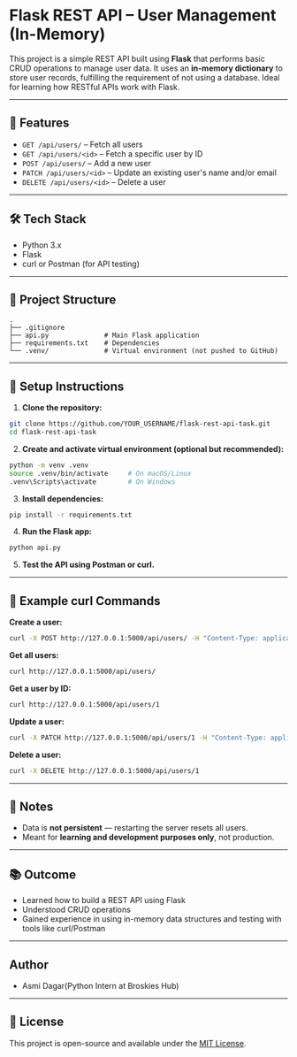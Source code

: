 # Flask REST API – User Management (In-Memory)

This project is a simple REST API built using **Flask** that performs basic CRUD operations to manage user data. It uses an **in-memory dictionary** to store user records, fulfilling the requirement of not using a database. Ideal for learning how RESTful APIs work with Flask.

---

## 🚀 Features

- `GET /api/users/` – Fetch all users  
- `GET /api/users/<id>` – Fetch a specific user by ID  
- `POST /api/users/` – Add a new user  
- `PATCH /api/users/<id>` – Update an existing user's name and/or email  
- `DELETE /api/users/<id>` – Delete a user  

---

## 🛠 Tech Stack

- Python 3.x  
- Flask  
- curl or Postman (for API testing)

---

## 📁 Project Structure

```
.
├── .gitignore
├── api.py              # Main Flask application
├── requirements.txt    # Dependencies
└── .venv/              # Virtual environment (not pushed to GitHub)
```

---

## 🔧 Setup Instructions

1. **Clone the repository:**

```bash
git clone https://github.com/YOUR_USERNAME/flask-rest-api-task.git
cd flask-rest-api-task
```

2. **Create and activate virtual environment (optional but recommended):**

```bash
python -m venv .venv
source .venv/bin/activate     # On macOS/Linux
.venv\Scripts\activate        # On Windows
```

3. **Install dependencies:**

```bash
pip install -r requirements.txt
```

4. **Run the Flask app:**

```bash
python api.py
```

5. **Test the API using Postman or curl.**

---

## 🧪 Example curl Commands

**Create a user:**
```bash
curl -X POST http://127.0.0.1:5000/api/users/ -H "Content-Type: application/json" -d '{"name":"Asmi Dagar","email":"asmi@example.com"}'
```

**Get all users:**
```bash
curl http://127.0.0.1:5000/api/users/
```

**Get a user by ID:**
```bash
curl http://127.0.0.1:5000/api/users/1
```

**Update a user:**
```bash
curl -X PATCH http://127.0.0.1:5000/api/users/1 -H "Content-Type: application/json" -d '{"name":"Asmi Updated","email":"updated@example.com"}'
```

**Delete a user:**
```bash
curl -X DELETE http://127.0.0.1:5000/api/users/1
```

---

## 📝 Notes

- Data is **not persistent** — restarting the server resets all users.
- Meant for **learning and development purposes only**, not production.

---

## 📚 Outcome

- Learned how to build a REST API using Flask
- Understood CRUD operations
- Gained experience in using in-memory data structures and testing with tools like curl/Postman

---

## Author

- Asmi Dagar(Python Intern at Broskies Hub)

---

## 🔗 License

This project is open-source and available under the [MIT License](LICENSE).
